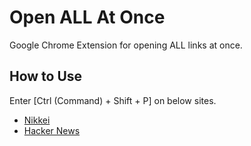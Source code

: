 # Open ALL At Once
Google Chrome Extension for opening ALL links at once.

## How to Use
Enter [Ctrl (Command) + Shift + P] on below sites.

- [Nikkei](https://www.nikkei.com/)
- [Hacker News](https://news.ycombinator.com/)
